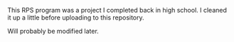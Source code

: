 This RPS program was a project I completed back in high school. I cleaned it up a little before uploading to this repository.

Will probably be modified later.
